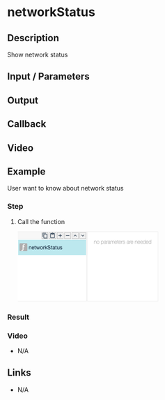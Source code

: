
# networkStatus

## Description

Show network status

## Input / Parameters



## Output

## Callback

## Video

## Example

User want to know about network status

### Step

1. Call the function

    ![](./networkStatus-step-1.png)

    
### Result



### Video

- N/A
<!--[![Video](http://i.imgur.com/Ot5DWAW.png)](https://youtu.be/StTqXEQ2l-Y?t=35s)-->

## Links

- N/A